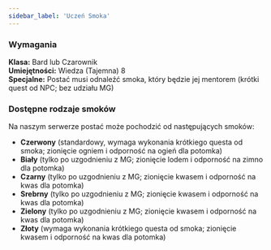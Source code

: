 ```yaml
---
sidebar_label: 'Uczeń Smoka'
---
```



### Wymagania

**Klasa:** Bard lub Czarownik\
**Umiejętności:** Wiedza (Tajemna) 8\
**Specjalne:** Postać musi odnaleźć smoka, który będzie jej mentorem (krótki quest od NPC; bez udziału MG)

### Dostępne rodzaje smoków
Na naszym serwerze postać może pochodzić od następujących smoków:

- **Czerwony** (standardowy, wymaga wykonania krótkiego questa od smoka; zionięcie ogniem i odporność na ogień dla potomka)
- **Biały** (tylko po uzgodnieniu z MG; zionięcie lodem i odporność na zimno dla potomka)
- **Czarny** (tylko po uzgodnieniu z MG; zionięcie kwasem i odporność na kwas dla potomka)
- **Srebrny** (tylko po uzgodnieniu z MG; zionięcie kwasem i odporność na kwas dla potomka)
- **Zielony** (tylko po uzgodnieniu z MG; zionięcie kwasem i odporność na kwas dla potomka)
- **Złoty** (wymaga wykonania krótkiego questa od smoka; zionięcie kwasem i odporność na kwas dla potomka)